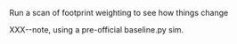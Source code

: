 Run a scan of footprint weighting to see how things change

XXX--note, using a pre-official baseline.py sim. 